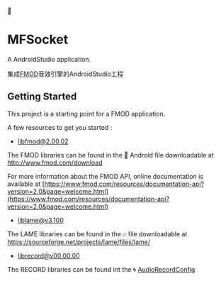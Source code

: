 :whale:

# MFSocket

A AndroidStudio application.

集成[FMOD](https://www.fmod.com/)音效引擎的AndroidStudio工程

## Getting Started

This project is a starting point for a FMOD application.

A few resources to get you started :

- [libfmod@2.00.02](https://github.com/xmaihh/MFSocket/tree/master/libfmod)

The FMOD libraries can be found in the :calling: Android file downloadable at http://www.fmod.com/download

For more information about the FMOD API, online documentation is available at
[https://www.fmod.com/resources/documentation-api?version=2.0&page=welcome.html](https://www.fmod.com/resources/documentation-api?version=2.0&page=welcome.html)


- [liblame@v3.100](https://github.com/xmaihh/MFSocket/tree/master/liblame)

The LAME libraries can be found in the :notes: file downloadable at https://sourceforge.net/projects/lame/files/lame/


- [librecord@v00.00.00](https://github.com/xmaihh/MFSocket/tree/master/librecord)

The RECORD libraries can be found int the :cyclone:  [AudioRecordConfig](https://github.com/xmaihh/MFSocket/blob/master/librecord/src/main/java/com/android/librecord/AudioRecordConfig.java)